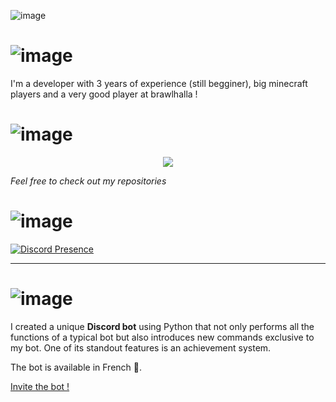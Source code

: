 ![image](https://user-images.githubusercontent.com/89902968/230765208-cfae69f1-59ce-4070-9902-1835fe5a7562.png)

# ![image](https://user-images.githubusercontent.com/89902968/230766037-911bc3dd-338d-47f3-9d9f-b843bea5c291.png)
I'm a developer with 3 years of experience (still begginer), big minecraft players and a very good player at brawlhalla ! 

# ![image](https://user-images.githubusercontent.com/89902968/230766020-c075b2d9-251e-487d-9a9a-9a33dbfef5b5.png)


<p align="center">
  <a href="https://skillicons.dev">
    <img src="https://skillicons.dev/icons?i=bash,cloudflare,css,discord,bots,go,haxe,haxeflixel,html,js,linux,md,nodejs,ps,py" />
  </a>
</p>

_Feel free to check out my repositories_

# ![image](https://user-images.githubusercontent.com/89902968/230766198-6d9998b8-a61c-41ca-9242-27aa15e35bc7.png)


[![Discord Presence](https://lanyard.cnrad.dev/api/724005731228975154)](https://discord.com/users/724005731228975154)

** **

# ![image](https://user-images.githubusercontent.com/89902968/230766130-6e3d1af5-3178-474b-a789-16296288102a.png)

I created a unique **Discord bot** using Python that not only performs all the functions of a typical bot but also introduces new commands exclusive to my bot. One of its standout features is an achievement system. 

The bot is available in French 🥖. 

[Invite the bot !](https://discord.com/api/oauth2/authorize?client_id=1043460329641877604&permissions=8&scope=bot%20applications.commands)
